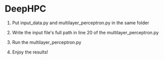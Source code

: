 # DeepHPC


1) Put input_data.py and multilayer_perceptron.py in the same folder

2) Write the input file's full path in line 20 of the multilayer_perceptron.py

3) Run the multilayer_perceptron.py

4) Enjoy the results!
